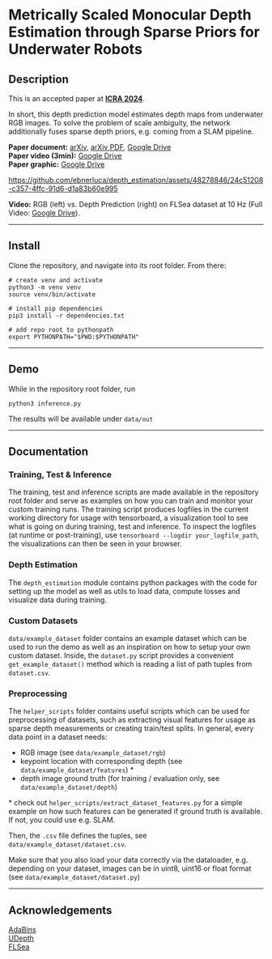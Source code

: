 # Metrically Scaled Monocular Depth Estimation through Sparse Priors for Underwater Robots

## Description
This is an accepted paper at [**ICRA 2024**](https://2024.ieee-icra.org).

In short, this depth prediction model estimates depth maps from underwater RGB images. To solve the problem of scale ambiguity, the network additionally fuses sparse depth priors, e.g. coming from a SLAM pipeline.

**Paper document:** [arXiv](https://arxiv.org/abs/2310.16750), [arXiv PDF](https://arxiv.org/pdf/2310.16750.pdf), [Google Drive](https://drive.google.com/file/d/1iVhY4Fepr0NKsXlnEsKGzqN_aFS8brBi/view?usp=sharing)  
**Paper video (3min):** [Google Drive](https://drive.google.com/file/d/1gjsTty9ybdq1y9jcAU-WVLKuEU3IfC1v/view?usp=sharing)  
**Paper graphic:** [Google Drive](https://drive.google.com/file/d/1CKoh1t7I11uhEjTj_gEW5-1O-NIelhbd/view?usp=sharing)  

https://github.com/ebnerluca/depth_estimation/assets/48278846/24c51208-c357-4ffc-91d6-d1a83b60e995

**Video:** RGB (left) vs. Depth Prediction (right) on FLSea dataset at 10 Hz (Full Video: [Google Drive](https://drive.google.com/file/d/1KoIy49MqRIfAvJXvllrXJwZ92Vnmrgh8/view?usp=sharing)).

---

## Install
Clone the repository, and navigate into its root folder. From there:
```
# create venv and activate
python3 -m venv venv
source venv/bin/activate

# install pip dependencies
pip3 install -r dependencies.txt

# add repo root to pythonpath
export PYTHONPATH="$PWD:$PYTHONPATH"
```
---

## Demo
While in the repository root folder, run
```
python3 inference.py
```
The results will be available under `data/out`

---

## Documentation

### Training, Test & Inference
The training, test and inference scripts are made available in the repository root folder and serve as examples on how you can train and monitor your custom training runs.
The training script produces logfiles in the current working directory for usage with tensorboard, a visualization tool to see what is going on during training, test and inference. To inspect the logfiles (at runtime or post-training), use `tensorboard --logdir your_logfile_path`, the visualizations can then be seen in your browser.

### Depth Estimation
The `depth_estimation` module contains python packages with the code for setting up the model as well as utils to load data, compute losses and visualize data during training.

### Custom Datasets
`data/example_dataset` folder contains an example dataset which can be used to run the demo as well as an inspiration on how to setup your own custom dataset. Inside, the `dataset.py` script provides a convenient `get_example_dataset()` method which is reading a list of path tuples from `dataset.csv`.

### Preprocessing
The `helper_scripts` folder contains useful scripts which can be used for preprocessing of datasets, such as extracting visual features for usage as sparse depth measurements or creating train/test splits. In general, every data point in a dataset needs:
- RGB image (see `data/example_dataset/rgb`)
- keypoint location with corresponding depth (see `data/example_dataset/features`) *
- depth image ground truth (for training / evaluation only, see `data/example_dataset/depth`)

\* check out `helper_scripts/extract_dataset_features.py` for a simple example on how such features can be generated if ground truth is available. If not, you could use e.g. SLAM.

Then, the `.csv` file defines the tuples, see `data/example_dataset/dataset.csv`.

Make sure that you also load your data correctly via the dataloader, e.g. depending on your dataset, images can be in uint8, uint16 or float format (see `data/example_dataset/dataset.py`)







---

## Acknowledgements
[AdaBins](https://github.com/shariqfarooq123/AdaBins)  
[UDepth](https://github.com/uf-robopi/UDepth)  
[FLSea](https://arxiv.org/abs/2302.12772)

